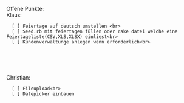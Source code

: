 Offene Punkte:
<br>
Klaus:

      [ ] Feiertage auf deutsch umstellen <br>
      [ ] Seed.rb mit feiertagen füllen oder rake datei welche eine Feiertageliste(CSV,XLS,XLSX) einliest<br>
      [ ] Kundenverwaltunge anlegen wenn erforderlich<br>
<br>
<br>
<br>


Christian:

      [ ] Fileupload<br>
      [ ] Datepicker einbauen

